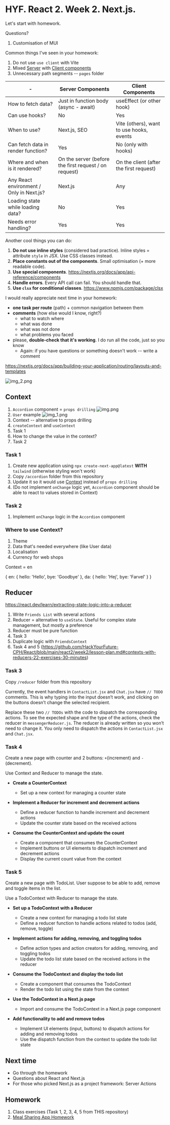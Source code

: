 # HYF. React 2. Week 2. Next.js.

Let's start with homework.

Questions?

1. Customisation of MUI

Common things I've seen in your homework:

1. Do not use `use client` with Vite
2. Mixed [Server](https://nextjs.org/docs/app/building-your-application/rendering/server-components)
   with [Client components](https://nextjs.org/docs/app/building-your-application/rendering/client-components)
3. Unnecessary path segments -- `pages` folder

| -                                        | Server Components                                     | Client Components                        |
|------------------------------------------|-------------------------------------------------------|------------------------------------------|
| How to fetch data?                       | Just in function body (async - await)                 | useEffect (or other hook)                |
| Can use hooks?                           | No                                                    | Yes                                      |
| When to use?                             | Next.js, SEO                                          | Vite (others), want to use hooks, events |
| Can fetch data in render function?       | Yes                                                   | No (only with hooks)                     |
| Where and when is it rendered?           | On the server (before the first request / on request) | On the client (after the first request)  |
| Any React environment / Only in Next.js? | Next.js                                               | Any                                      |
| Loading state while loading data?        | No                                                    | Yes                                      |
| Needs error handling?                    | Yes                                                   | Yes                                      |

Another cool things you can do:

1. **Do not use inline styles** (considered bad practice). Inline styles = attribute `style` in JSX. Use CSS classes
   instead.
2. **Place constants out of the components**. Small optimisation (+ more readable code).
3. **Use special components**. https://nextjs.org/docs/app/api-reference/components
4. **Handle errors**. Every API call can fail. You should handle that.
5. **Use `clsx` for conditional classes**. https://www.npmjs.com/package/clsx

I would really appreciate next time in your homework:

- **one task per route** (path) + common navigation between them
- **comments** (how else would I know, right?)
    - what to watch where
    - what was done
    - what was not done
    - what problems you faced
- please, **double-check that it's working**. I do run all the code, just so you know
    - Again: if you have questions or something doesn't work -- write a comment

https://nextjs.org/docs/app/building-your-application/routing/layouts-and-templates

![img_2.png](img_2.png)

## Context

1. `Accordion` component = `props drilling`
   ![img.png](img.png)
2. `User` example
   ![img_1.png](img_1.png)
3. Context -- alternative to props drilling
4. `createContext` and `useContext`
5. Task 1
6. How to change the value in the context?
7. Task 2

### Task 1

1. Create new application using `npx create-next-app@latest` **WITH** `tailwind` (otherwise styling won't work)
2. Copy `/accordion` folder from this repository
3. Update it so it would use [Context](https://react.dev/reference/react/useContext#passing-data-deeply-into-the-tree) instead of `props drilling`
4. (Do not implement `onChange` logic yet,
   `Accordion` component should be able to react to
   values stored in Context)

### Task 2
1. Implement `onChange` logic in the `Accordion` component

### Where to use Context?

1. Theme
2. Data that's needed everywhere (like User data)
3. Localisation
4. Currency for web shops

Context = en

{
    en: {
        hello: 'Hello',
        bye: 'Goodbye'
    },
    da: {
        hello: 'Hej',
        bye: 'Farvel'
    }
}

## Reducer

https://react.dev/learn/extracting-state-logic-into-a-reducer

1. Write `Friends List` with several actions
2. Reducer = alternative to `useState`.
   Useful for complex state management, but mostly a preference
3. Reducer must be pure function
4. Task 3
5. Duplicate logic with `FriendsContext`
6. Task 4 and 5 (https://github.com/HackYourFuture-CPH/React/blob/main/react2/week2/lesson-plan.md#contexts-with-reducers-22-exercises-30-minutes)

### Task 3

Copy `/reducer` folder from this repository

Currently, the event handlers in `ContactList.jsx` and `Chat.jsx` have `// TODO` comments.
This is why typing into the input doesn’t work, and clicking on the buttons doesn’t change the selected recipient.

Replace these two `// TODOs` with the code to dispatch the corresponding actions.
To see the expected shape and the type of the actions,
check the reducer in `messengerReducer.js`.
The reducer is already written so you won’t need to change it.
You only need to dispatch the actions in `ContactList.jsx` and `Chat.jsx`.

### Task 4

Create a new page with counter and 2 buttons: `+`(increment) and `-`(decrement).

Use Context and Reducer to manage the state.

- **Create a CounterContext**
    - Set up a new context for managing a counter state

- **Implement a Reducer for increment and decrement actions**
    - Define a reducer function to handle increment and decrement actions
    - Update the counter state based on the received actions

- **Consume the CounterContext and update the count**
    - Create a component that consumes the CounterContext
    - Implement buttons or UI elements to dispatch increment and decrement actions
    - Display the current count value from the context

### Task 5

Create a new page with TodoList.
User suppose to be able to add, remove and toggle items in the list.

Use a TodoContext with Reducer to manage the state.

- **Set up a TodoContext with a Reducer**
    - Create a new context for managing a todo list state
    - Define a reducer function to handle actions related to todos (add, remove, toggle)

- **Implement actions for adding, removing, and toggling todos**
    - Define action types and action creators for adding, removing, and toggling todos
    - Update the todo list state based on the received actions in the reducer

- **Consume the TodoContext and display the todo list**
    - Create a component that consumes the TodoContext
    - Render the todo list using the state from the context

- **Use the TodoContext in a Next.js page**
    - Import and consume the TodoContext in a Next.js page component

- **Add functionality to add and remove todos**
    - Implement UI elements (input, buttons) to dispatch actions for adding and removing todos
    - Use the dispatch function from the context to update the todo list state

## Next time

- Go through the homework
- Questions about React and Next.js
- For those who picked Next.js as a project framework: Server Actions

## Homework

1. Class exercises (Task 1, 2, 3, 4, 5 from THIS repository)
2. [Meal Sharing App Homework](https://github.com/HackYourFuture-CPH/React/blob/main/react2/week2/homework.md)